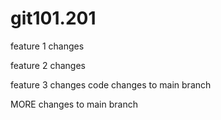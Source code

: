 # git101.201

feature 1 changes

feature 2 changes

feature 3 changes
code changes to main branch

MORE changes to main branch